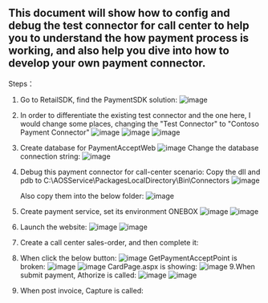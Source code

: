 ## This document will show how to config and debug the test connector for call center to help you to understand the how payment process is working, and also help you dive into how to develop your own payment connector.

Steps：
1. Go to RetailSDK, find the PaymentSDK solution:
   ![image](https://user-images.githubusercontent.com/14832260/207480907-64aff128-b7dd-4bfe-a842-b5150fbcec78.png)
2. In order to differentiate the existing test connector and the one here,  I would change some places, changing the "Test Connector" to "Contoso Payment Connector"
   ![image](https://user-images.githubusercontent.com/14832260/207481178-8b2027bd-9850-4fc5-b013-d070a554189f.png)
   ![image](https://user-images.githubusercontent.com/14832260/207481283-0606e33d-09b8-4a0c-92bb-e1e16a37d98c.png)
   ![image](https://user-images.githubusercontent.com/14832260/207481673-68bdea46-561d-4d6e-aaf0-7ae16900341e.png)  
3. Create database for PaymentAcceptWeb
   ![image](https://user-images.githubusercontent.com/14832260/207484524-106049af-c739-424c-afd8-19926a1d3487.png)
    Change the database connection string:
    ![image](https://user-images.githubusercontent.com/14832260/207483006-a5356ae3-f6f0-4401-9f9e-d0dd86b614c4.png)

4. Debug this payment connector for call-center scenario:
   Copy the dll and pdb to C:\AOSService\PackagesLocalDirectory\Bin\Connectors 
   ![image](https://user-images.githubusercontent.com/14832260/207484722-30858c7c-189e-4d5a-8181-1e9d060f438d.png)
   
   Also copy them into the below folder:
   ![image](https://user-images.githubusercontent.com/14832260/207484690-57a2db62-a3d1-457d-8b63-12e93a67e6be.png)
   
 5. Create payment service, set its environment ONEBOX
    ![image](https://user-images.githubusercontent.com/14832260/207485289-84eea51b-0b9b-4bae-891b-6de845cd43cd.png)
    ![image](https://user-images.githubusercontent.com/14832260/207485541-42e5be6a-e91e-492f-b778-b145c318e136.png)
 
 6. Launch the website:
    ![image](https://user-images.githubusercontent.com/14832260/207485914-6a41e8c4-02fe-4442-987e-4c620ed68cd8.png)
    ![image](https://user-images.githubusercontent.com/14832260/207486092-d59b2348-718b-4309-a101-024cba87a0d1.png)
 7. Create a call center sales-order, and then complete it:
 8. When click the below button:
    ![image](https://user-images.githubusercontent.com/14832260/207487491-b5476663-6bcb-4770-ac1a-1a823471f93d.png)
    GetPaymentAcceptPoint is broken:
    ![image](https://user-images.githubusercontent.com/14832260/207487650-c4e50779-aee2-4f05-8ecc-d476bc2f639d.png)
    ![image](https://user-images.githubusercontent.com/14832260/207487754-d652dfee-565b-40f1-bb55-e60dfad27c16.png)
     CardPage.aspx is showing:
     ![image](https://user-images.githubusercontent.com/14832260/207487971-446ddcb6-48ff-4389-9ae6-0e05ad097e3f.png)
  9.When submit payment,  Athorize is called:
    ![image](https://user-images.githubusercontent.com/14832260/207488293-fc034d77-7552-4234-8f24-6d615fd91466.png)
    ![image](https://user-images.githubusercontent.com/14832260/207488385-5a8e3504-e4ec-4d55-bfb4-8b7e843eea1c.png)  
  10. When post invoice, Capture is called:

    


